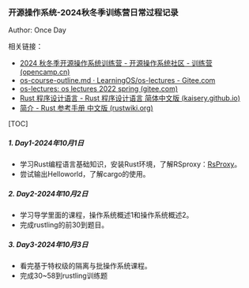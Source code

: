 ### 开源操作系统-2024秋冬季训练营日常过程记录

Author: Once Day

相关链接：

- [2024 秋冬季开源操作系统训练营 - 开源操作系统社区 - 训练营 (opencamp.cn)](https://opencamp.cn/os2edu/camp/2024fall)
- [os-course-outline.md · LearningOS/os-lectures - Gitee.com](https://gitee.com/learning-os/os-lectures/blob/master/os-course-outline.md)
- [os-lectures: os lectures 2022 spring (gitee.com)](https://gitee.com/learning-os/os-lectures#/learning-os/os-lectures/blob/master/os-course-outline.md)
- [Rust 程序设计语言 - Rust 程序设计语言 简体中文版 (kaisery.github.io)](https://kaisery.github.io/trpl-zh-cn/title-page.html)
- [简介 - Rust 参考手册 中文版 (rustwiki.org)](https://rustwiki.org/zh-CN/reference/introduction.html)

[TOC]

##### 1. Day1-2024年10月1日

- 学习Rust编程语言基础知识，安装Rust环境，了解RSproxy：[RsProxy](https://rsproxy.cn/)。
- 尝试输出Helloworld，了解cargo的使用。

##### 2. Day2-2024年10月2日

- 学习导学里面的课程，操作系统概述1和操作系统概述2。
- 完成rustling的前30到题目。

##### 3. Day3-2024年10月3日

- 看完基于特权级的隔离与批操作系统课程。
- 完成30~58到rustling训练题